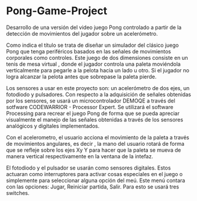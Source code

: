 # Pong-Game-Project
Desarrollo de una versión del video juego Pong controlado a partir de la detección de movimientos del jugador sobre un acelerómetro.


Como indica el título se trata de diseñar un simulador del clásico juego Pong que tenga periféricos basados en las señales de movimientos corporales como controles. Este juego de dos dimensiones consiste en un tenis de mesa virtual , donde el jugador controla una paleta moviéndola verticalmente para pegarle a la pelota hacia un lado u otro. Si el jugador no logra alcanzar la pelota antes que sobrepase la paleta pierde.

Los sensores a usar en este proyecto son: un acelerómetro de dos ejes, un fotodiodo y pulsadores. Con respecto a la adquisición de señales obtenidas por los sensores, se usará un microcontrolador DEMOQE a través del sotfware CODEWARRIOR - Processor Expert. Se utilizará el software Processing para recrear el juego Pong de forma que se pueda apreciar visualmente el manejo de las señales obtenidas a través de los sensores analógicos y digitales implementados. 

Con el acelerometro, el usuario acciona el movimiento de la paleta a través de movimientos angulares, es decir , la mano del usuario rotará de forma que se refleje sobre los ejes Xy Y para hacer que la paleta se mueva de manera  vertical respectivamente en la ventana de la intefaz. 

El fotodiodo y el pulsador se usarán como sensores digitales. Estos actuaran como interruptores para activar cosas especiales en el juego o simplemente para seleccionar alguna opción del meú. Este menú contara con las opciones: Jugar, Reiniciar partida, Salir. Para esto se usará tres switches.

